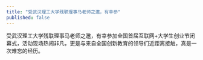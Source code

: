 ```yaml
---
title: "受武汉理工大学残联理事马老师之邀，有幸参"
published: false
---
```

受武汉理工大学残联理事马老师之邀，有幸参加全国首届互联网+大学生创业节闭幕式，活动现场热闹非凡，更是与来自全国创新教育的领导们近距离接触，真是一次难忘的经历。

